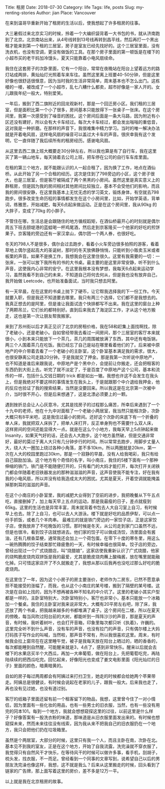 Title: 租房
Date: 2018-07-30
Category: life
Tags: life, posts
Slug: my-renting-stories
Author: jian
Place: Vancouver

在来到温哥华重新开始了租房的生活以后，使我想起了许多租房的往事。

大三暑假过来北京实习的时候，拎着一个大编织袋背着一大书包的书，就从济南跑到了北京。北京南站出来，从4号线转到13号线再转到昌平线，然后再打一个黑出租才能来到第一个租的三居室，房子是室友已经先找好的。这个三居室里面，没有洗衣机，也没有空调，更没有做饭的工具。在那个房子里面的第一顿饭是在楼下的小超市买的老干妈加冷馒头，夏天只能靠着小电风扇续命。

我住在这套房子的次卧里面，它有一个阳台，常常在夜晚站在阳台上望着远方的路灯站成两排，黄灿灿灯光照着车来车往。虽然这里离上班要40-50分钟，但是这里好像也很舒适很惬意，因为当时我的生活非常简单，周末基本也不怎么出门。这栋楼的一楼，被改成了一个小超市，乱七八糟什么都卖，超市好像是一家人开的。女儿跟我年纪一般大，特别爱笑。

一年后，搬到了西二旗附近的回龙观新村，那是一个回迁房小区。我们租的三居室，但是面积比第一个小了很多，房间基本只能放得下一张桌子一张床。在这个房间里，我第一次感受到了噪音的困扰。这个房间后面是一条大马路，因为附近有小区还没有建好，所以会有大卡车经过。每次大卡车经过，都会发出嗡嗡的重低音，这对我是一种折磨。在那样的声音下，我很难集中精力学习。当时的唯一解决办法就是开着电风扇，这样电风扇的噪音可以盖过大卡车的声音。很庆幸我有这个发明，它一直伴随了我后续所有的租房经历。感谢电风扇。

从这里去西二旗上班大概要走30分钟左右，所以我也算是有了自行车，我在这里买了第一辆山地车，每天骑着去公司上班，把车停在公司的自行车车库里面。

在租的第三个地方，就不能跟认识的人一起合租了，因为换了工作，地点在酒仙桥。从此开始了另一个合租的经历。这次是住到了798旁边的小区，这个房子很大，也是三居室，但是客厅被隔成了两个黑黑的小房间。虽然这里是真实意义上的群租房，但是因为我的房间相对其他房间比较独立，基本不会受他们的影响，而且我的房间很安静，在这里我基本上无忧无虑的学习英文，锻炼身体，有空就去798跑步。很多改变生命历程的事情都发生在这个小房间里，比如，开始学英语，背单词，练雅思，开始减肥，每天6点起床做运动。正是在这个房间里，我从90kg 的大胖子，变成了70kg 的小胖子。

不管住在哪，生活总是会跟随住的地方循规蹈矩，在酒仙桥最开心的时刻就是偶尔周五下班去颐堤港的蓝蛙喝一杯鸡尾酒，然后走到京客隆买一个他家的好吃的煎饼果子。京客隆的旁边还有一家汉拿山，偶尔团一个两人券，也很好吃。

冬天的798人不是很多，偶尔会过去跑步，看着小火车旁边很多拍照的游客，看着草地上偶尔竖起高大的圣诞树，那时的冬天放佛静悄悄，只能听到小贩卖玉米或者板栗的声音。如果不是换工作，我想我会在这里住很久。这里有我需要的一切：一张床，一张可以放下我所有的书的大书桌。最主要的是这里非常安静，听不到什么声音，这使我内心非常的安宁。在这里我根本没有梦想，我每天6点起来运动学习，虽然我看不到自己的未来，不知道自己将何去何从，但是我也没有放弃自己，我开始做 Leetcode，也开始准备面试，当时我只想去阿里。

有一天早晨，在在这里的书桌上抛下了硬币，让它帮我选择我的下一份工作。今天就要入职，但是我还不知道要去哪里。我只有两三个选择，它们都不是我想去的。我真正想去的是阿里，但是谁让我面试连个快排都写不出来。我在这里的窗台上种了两颗吊兰，它们长的都特别好。直到后来我去了海淀区工作，才从这个地方搬走，这也是第一次让朋友帮我搬家。

来到了苏州街以后才真正见识了北京的房租价格，我在58和赶集上面找啊找，除了老破小，还是老破小。自如曾经带我去看过一间房间，那个三居室的客厅本来就很小，小到本来只能放下一个茶几，茶几的周围被放满了东西，其中还有电饭锅，两三个人围着茶几在吃饭。我已经忘了自己是站在哪里看着他们的了。后来被中原地产的中介带着去看了一个老破小的主卧室，这个卧室基本满足我的需求，很大，也很安静离公司走路20分钟。于是我就交了押金。那是我第一次听说中原地产，也不知道是谁后来跟我说，中原地产是个黑中介，会提前让你搬走，还会把租客的东西扔到大街上去。听完了就不淡定了，于是百度了中原地产这个公司，基本和流传的一样，包括什么交钱日期的 trick 都是如出一辙。我想也许这不会发生在我头上，但是我绝对不要这样的事情发生在我头上，于是就跟那个中介退给我押金，他的反应也验证了我的搜索结果，当然是没要回来。所以我这是在北京第一次被中介，当时很不开心，但是后来想通了，这是北漂必须要上的一颗。

遇到挫折总会让人心灰意冷，尤其是找房子的过程那么痛苦，所幸后来遇到了一个十九中的老师，他在十九中对面租了一个老破小两居室，我当然只能租次卧，次卧大概只有8平米吧，这是我住过最小的房间。还好这个次卧的床底下有一个折叠的单人床，我就把双人床拆了，把单人床打开，反正单身狗也不需要什么双人床， 这样房间的空间还能显得大一点。就是在这么个小地方，我每天早上5点钟起来做 Insanity，如果天气好的话，还会去人大跑步。这个地方虽然破，但是交通非常好，最好的莫过于离人大只有几分钟步行的时间。所以常常去跑步，用脚步丈量人大，绕人大一圈加上绕过各种小角落，差不多10km，所以两圈就是20km，第一次在人大的校园里跑过30km，那是一个寂静的早晨，没有人给我喝彩，我只有给自己鼓励加油。这个地方有个奇怪的名字，叫小南庄，我住的5楼下面有一个那种伸缩的铁门，铁门是不能随便打开的，只有看门的大妈才能打开，每次打开关闭铁门都会伴随着老旧铁器发出的那种滋滋滋的声音，这声音使我不能专注，好在我有我的小电风扇，所以并没有给我造成太大的困扰。尤其是夏天，开着空调就能掩盖掉那刺耳的滋滋的声音。

在这个小南庄的小卧室里，我的减肥大业得到了空前的进步，我把晚餐从下午五点吃，直接删掉了，加上每天早上五点的运动，那是我最瘦的日子，差点就瘦到65kg。这里的生活也是异常丰富，周末就背着书包去人大自习室上自习，有时候早上也去。除了上自习，也可以去人大游泳。楼下就是好吃的品质伊犁，可以点一份手抓饭，或者几个羊肉串。
最难忘的就是铁门旁边的一家饺子店，正是这家饺子店，使我放弃了不吃晚饭的习惯。那时候是冬天，从公司走到家门口虽然不远，但是也很冷，看到饺子店就想进去。他们家的饺子可以做成汤饺，汤里面会有酱油，还有几根香菜梗，通常我还会加上一个荷包蛋。在零下十度的寒冬里，用这么一碗热腾腾的饺子结束那忙碌疲惫的一天，有时候幸福也很简单。饺子店的旁边，曾经出现过一个广式烧腊店，叫“烧腊娘”，这家店使我重新认识了广式烧腊，他家的烧鸭脆皮烧肉双拼饭是我的最爱，尤其是脆皮烧肉蘸上酸梅酱，放在嘴里就能融化掉。只可惜这家店开了不久就搬走了，我想从那以后我再也没吃过那么好吃的脆皮烧肉。

在这里住了一年，因为这个小房子的房主要涨价，老师作为二房东，已然不愿意承担不能接受的涨幅了，而我，也从这个小南庄的某号楼，搬到了隔壁的某号楼。这次是在自如上找的，因为不想再被各种不知名的中介坑了。这里的老破小其实户型都是一样的，主卧室特别大，次卧室特别小，客厅也非常小，基本只能放一个冰箱加一个餐桌。我住的主卧室对我来说非常大，大概有20平房左右吧，除了床，我还放了两个书桌，把我越来越多的书都堆满了桌子。这个房间在二楼，所以在夏天的傍晚，每当风吹过阳台前的大树，都能听到一阵阵沙沙的声音，那是夏天的声音，有时候，我听着树叶，也会打开音箱，印象里每次都只听《执着》，许巍的。这里完全听不到什么声音，没有车的声音，也没有拉门的声音，只有偶尔楼上大妈打码孩子写作业的叫喊，当然啦，那声音不常有，所以我很喜欢这里。周末，有时候我会拉上窗帘在在这里睡午觉，被子是我每天放在阳台上晒过的，晒的香香的，每次都能睡到自然醒，可能醒来就是3，4点了，感到非常快乐。醒来以后就会去楼下的水果店买半个大西瓜，再加一大串葡萄，做在阳台上，先把葡萄吃完，再陆陆续续的把西瓜吃完。回忆起来，好像阳光也变成了姜文电影里面《阳光灿烂的日子》里面的颜色，暗黄暗黄的。

自如的房子每过两周都会有阿姨过来打扫卫生，她走的时候都会给她两个苹果带走。阿姨总是很健谈，有时候会说起在老家的儿子，跟我一般大。后来我也走了，再也没有见过她，也没有道过别。

客厅的纸箱子里面还留有前一个租客留下的物品，我想，这里曾今住了一对小情侣，因为里面有一些化妆的用品，也有一些男士的旧衣服，当然，也有一些没有用完的冈本101。每到一个地方，我就会想想窥探这里的过往，以前这里是什么样子？好像答案有一股洗衣粉的味道，那味道是从旧衣服里面发出来的。有时候也想窥探未来，然而未来往往没有线索，因为我从来不把我自己的旧衣服扔在一个地方，我只会把他们扔在垃圾箱里。

虽然是个两居室，大部分的时候，这里只有我一个人，而且主卧在南，次卧在北。基本见不到我的室友，正是在这个地方，开始了自我流露，洗完澡就不穿衣服了，我觉得只有自然风干才快乐，在等待风干的时候可以做许多事，看手机，刮胡子，梳头发，找衣服，不一而足。曾经看到一个同事的文章写到，说希望自己以后的男朋友洗完澡也像这样，我想，这不就是我么？后来从这里搬走的时候，回头看到了链家的广告牌，那上面写着这里的房价，差不多是12万一平。

以上就是我在北京租房的故事。

